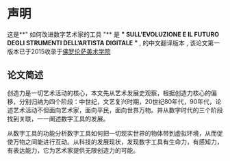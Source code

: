# 声明

这是**" 如何改进数字艺术家的工具 "** 是 **" SULL’EVOLUZIONE E IL FUTURO DEGLI STRUMENTI DELL’ARTISTA DIGITALE "** , 的中文翻译版本 , 该论文第一版本已于2015收录于[佛罗伦萨美术学院](http://www.accademia.firenze.it/en/) 

## 论文简述

创造力是一切艺术活动的核心，本文先从艺术发展史观察，根据创造力核心的偏移，分别归纳为四个阶段：中世纪，文艺复兴时期，20世纪80年代，90年代，论述艺术活动不但面向艺术家，面向平民，面向世界万物。并从数字时代的三个阶段找到关联，一一阐述数字工具的发展。

从数字工具的功能分析数字工具如何把一切现实世界的物体带到虚拟环境，从而促使万物之间能进行互动。从科技的发展现状，发现数字工具有生命力，有感知力，有表达能力，它为艺术家提供无限创造力的可能。